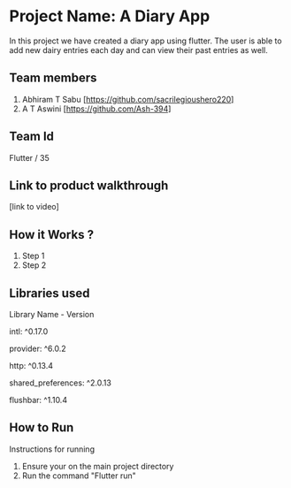 # Project Name: A Diary App 
In this project we have created a diary app using flutter.
The user is able to add new dairy entries each day and can view their past entries as well.

## Team members
1. Abhiram T Sabu [https://github.com/sacrilegioushero220]
2. A T Aswini [https://github.com/Ash-394]

## Team Id
Flutter / 35

## Link to product walkthrough
[link to video]

## How it Works ?
1. Step 1
2. Step 2

## Libraries used
Library Name - Version

  intl: ^0.17.0
  
  provider: ^6.0.2 
  
  http: ^0.13.4 
  
  shared_preferences: ^2.0.13
  
  flushbar: ^1.10.4 


## How to Run
Instructions for running
1. Ensure your on the main project directory
2. Run the command "Flutter run"
    
